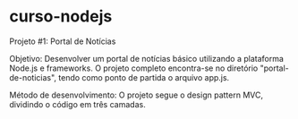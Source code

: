 # curso-nodejs

Projeto #1: Portal de Notícias

Objetivo:
Desenvolver um portal de notícias básico utilizando a plataforma Node.js e frameworks. O projeto completo encontra-se no diretório "portal-de-noticias", tendo como ponto de partida o arquivo app.js.

Método de desenvolvimento:
O projeto segue o design pattern MVC, dividindo o código em três camadas.